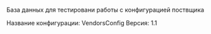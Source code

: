База данных для тестировани работы с конфигурацией поствщика

Название конфигурации: VendorsConfig
Версия: 1.1